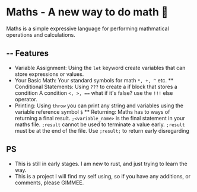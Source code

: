 # Maths - A new way to do math 🧮

Maths is a simple expressive language for performing mathmatical operations
and calculations. 

## --  Features

* Variable Assignment: Using the `let` keyword create variables that can store expressions or values.
* Your Basic Math: Your standard symbols for math `*, +, ^` etc.
** Conditional Statements: Using `???` to create a if block that stores a condition
  A condition `<, >, ==` what if it's false? use the `!!!` else operator.
* Printing: Using `throw` you can print any string and variables using the variable reference symbol `$`
** Returning: Maths has to ways of returning a final result. `;<variable_name>` is the final statement in your maths file.
   `;result` cannot be used to terminate a value early. `;result` must be at the end of the file. 
   Use `;result;` to return early disregarding 
  
   
## PS

* This is still in early stages. I am new to rust, and just trying to learn the way.
* This is a project I will find my self using, so if you have any additions, or comments, please GIMMEE.


